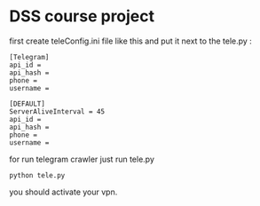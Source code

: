 # DSS course project

first create teleConfig.ini file like this and put it next to the tele.py :


```
[Telegram]
api_id = 
api_hash =  
phone = 
username = 

[DEFAULT]
ServerAliveInterval = 45
api_id = 
api_hash = 
phone = 
username = 
```

for run telegram crawler just run tele.py

```
python tele.py
```

you should activate your vpn.  
